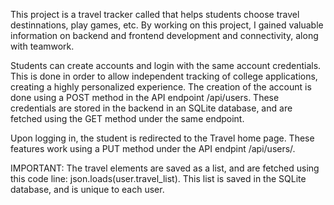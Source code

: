 This project is a travel tracker called that helps students choose travel destinnations, play games, etc. By working on this project, I gained valuable information on backend and frontend development and connectivity, along with teamwork.

Students can create accounts and login with the same account credentials. This is done in order to allow independent tracking of college applications, creating a highly personalized experience. The creation of the account is done using a POST method in the API endpoint /api/users. These credentials are stored in the backend in an SQLite database, and are fetched using the GET method under the same endpoint.

Upon logging in, the student is redirected to the Travel home page. These features work using a PUT method under the API endpint /api/users/. 

IMPORTANT: The travel elements are saved as a list, and are fetched using this code line: json.loads(user.travel_list). This list is saved in the SQLite database, and is unique to each user.

